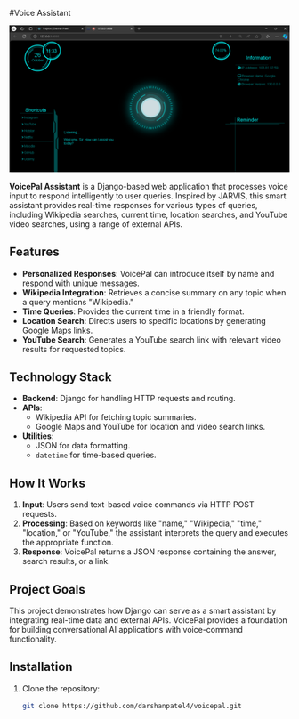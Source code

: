 #Voice Assistant

![Firday Voice Assistant](preview.png)

**VoicePal Assistant** is a Django-based web application that processes voice input to respond intelligently to user queries. Inspired by JARVIS, this smart assistant provides real-time responses for various types of queries, including Wikipedia searches, current time, location searches, and YouTube video searches, using a range of external APIs.

## Features

- **Personalized Responses**: VoicePal can introduce itself by name and respond with unique messages.
- **Wikipedia Integration**: Retrieves a concise summary on any topic when a query mentions "Wikipedia."
- **Time Queries**: Provides the current time in a friendly format.
- **Location Search**: Directs users to specific locations by generating Google Maps links.
- **YouTube Search**: Generates a YouTube search link with relevant video results for requested topics.

## Technology Stack

- **Backend**: Django for handling HTTP requests and routing.
- **APIs**:
  - Wikipedia API for fetching topic summaries.
  - Google Maps and YouTube for location and video search links.
- **Utilities**:
  - JSON for data formatting.
  - `datetime` for time-based queries.

## How It Works

1. **Input**: Users send text-based voice commands via HTTP POST requests.
2. **Processing**: Based on keywords like "name," "Wikipedia," "time," "location," or "YouTube," the assistant interprets the query and executes the appropriate function.
3. **Response**: VoicePal returns a JSON response containing the answer, search results, or a link.

## Project Goals

This project demonstrates how Django can serve as a smart assistant by integrating real-time data and external APIs. VoicePal provides a foundation for building conversational AI applications with voice-command functionality.

## Installation

1. Clone the repository:
   ```bash
   git clone https://github.com/darshanpatel4/voicepal.git
